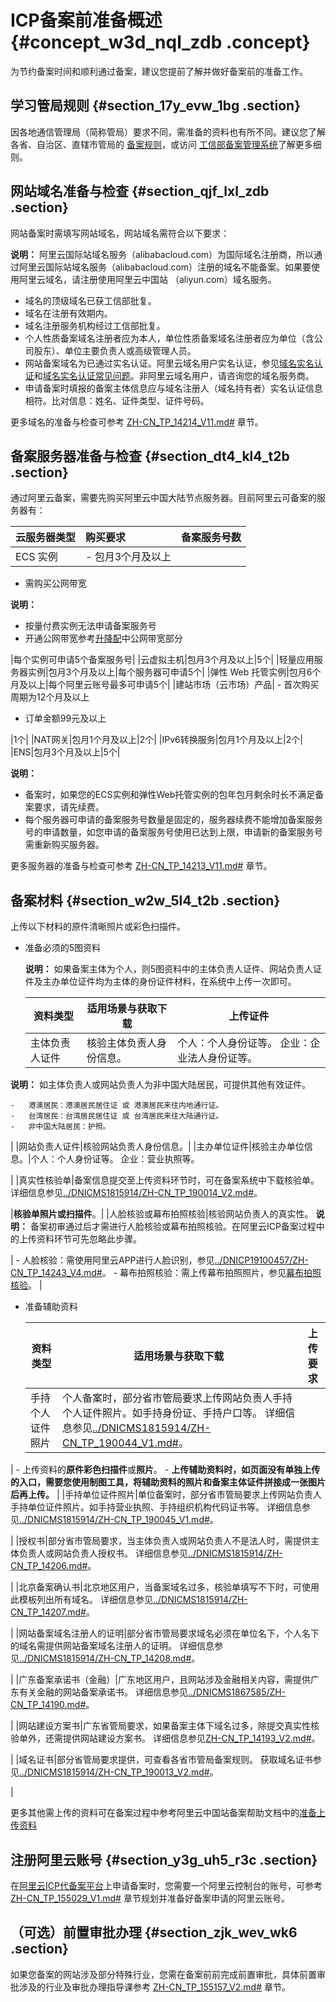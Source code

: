 # ICP备案前准备概述 {#concept_w3d_nql_zdb .concept}

为节约备案时间和顺利通过备案，建议您提前了解并做好备案前的准备工作。

## 学习管局规则 {#section_17y_evw_1bg .section}

因各地通信管理局（简称管局）要求不同，需准备的资料也有所不同。建议您了解各省、自治区、直辖市管局的 [备案规则](https://beian.aliyun.com/?spm=a2c4g.750001.765261.5.GoB9kU#MapDataContainer)，或访问 [工信部备案管理系统](http://www.beian.miit.gov.cn)了解更多细则。

## 网站域名准备与检查 {#section_qjf_lxl_zdb .section}

网站备案时需填写网站域名，网站域名需符合以下要求：

**说明：** 阿里云国际站域名服务（alibabacloud.com）为国际域名注册商，所以通过阿里云国际站域名服务（alibabacloud.com）注册的域名不能备案。如果要使用阿里云域名，请注册使用阿里云中国站 （aliyun.com）域名服务。

-   域名的顶级域名已获工信部批复。
-   域名在注册有效期内。
-   域名注册服务机构经过工信部批复。
-   个人性质备案域名注册者应为本人，单位性质备案域名注册者应为单位（含公司股东）、单位主要负责人或高级管理人员。
-   网站备案域名为已通过实名认证。阿里云域名用户实名认证，参见[域名实名认证](https://help.aliyun.com/document_detail/35881.html)和[域名实名认证常见问题](https://help.aliyun.com/document_detail/41880.html)。非阿里云域名用户，请咨询您的域名服务商。
-   申请备案时填报的备案主体信息应与域名注册人（域名持有者）实名认证信息相符。比对信息：姓名、证件类型、证件号码。

更多域名的准备与检查可参考 [ZH-CN\_TP\_14214\_V11.md\#](intl.zh-CN/ICP备案前准备/网站域名准备与检查.md#) 章节。

## 备案服务器准备与检查 {#section_dt4_kl4_t2b .section}

通过阿里云备案，需要先购买阿里云中国大陆节点服务器。目前阿里云可备案的服务器有：

|云服务器类型|购买要求|备案服务号数|
|:-----|:---|:-----|
|ECS 实例| -   包月3个月及以上
-   需购买公网带宽

 **说明：** 

-   按量付费实例无法申请备案服务号
-   开通公网带宽参考[升降配](https://help.aliyun.com/document_detail/25437.html)中公网带宽部分

 |每个实例可申请5个备案服务号|
|云虚拟主机|包月3个月及以上|5个|
|轻量应用服务器实例|包月3个月及以上|每个服务器可申请5个|
|弹性 Web 托管实例|包月6个月及以上|每个阿里云账号最多可申请5个|
|建站市场（云市场）产品| -   首次购买周期为12个月及以上
-   订单金额99元及以上

 |1个|
|NAT网关|包月1个月及以上|2个|
|IPv6转换服务|包月1个月及以上|2个|
|ENS|包月3个月及以上|5个|

**说明：** 

-   备案时，如果您的ECS实例和弹性Web托管实例的包年包月剩余时长不满足备案要求，请先续费。
-   每个服务器可申请的备案服务号数量是固定的，服务器续费不能增加备案服务号的申请数量，如您申请的备案服务号使用已达到上限，申请新的备案服务号需重新购买服务器。

更多服务器的准备与检查可参考 [ZH-CN\_TP\_14213\_V11.md\#](intl.zh-CN/ICP备案前准备/托管服务器及接入检查/备案服务器（接入信息）准备与检查.md#) 章节。

## 备案材料 {#section_w2w_5l4_t2b .section}

上传以下材料的原件清晰照片或彩色扫描件。

-   准备必须的5图资料

    **说明：** 如果备案主体为个人，则5图资料中的主体负责人证件、网站负责人证件及主办单位证件均为主体的身份证件材料，在系统中上传一次即可。

    |资料类型|适用场景与获取下载|上传证件|
    |----|---------|----|
    |主体负责人证件|核验主体负责人身份信息。|个人：个人身份证等。 企业：企业法人身份证等。

**说明：** 如主体负责人或网站负责人为非中国大陆居民，可提供其他有效证件。

    -   港澳居民：港澳居民居住证 或 港澳居民来往内地通行证。
    -   台湾居民：台湾居民居住证 或 台湾居民来往大陆通行证。
    -   非中国大陆居民：护照。
 |
    |网站负责人证件|核验网站负责人身份信息。|
    |主办单位证件|核验主办单位信息。|个人：个人身份证等。 企业：营业执照等。

 |
    |真实性核验单|备案信息提交至上传资料环节时，可在备案系统中下载核验单。 详细信息参见[../DNICMS1815914/ZH-CN\_TP\_190014\_V2.md\#](../intl.zh-CN/资料下载/核验单.md#)。

 |**核验单照片或扫描件**。|
    |人脸核验或幕布拍照核验|核验网站负责人的真实性。 **说明：** 备案初审通过后才需进行人脸核验或幕布拍照核验。在阿里云ICP备案过程中的上传资料环节可先忽略此步骤。

 |     -   人脸核验：需使用阿里云APP进行人脸识别，参见[../DNICP19100457/ZH-CN\_TP\_14243\_V4.md\#](../intl.zh-CN/ICP备案流程（APP端）/阿里云APP核验操作流程.md#)。
    -   幕布拍照核验：需上传幕布拍照照片，参见[幕布拍照核验](intl.zh-CN/ICP备案流程（PC端）/人脸核验或幕布拍照核验.md#)。
 |

-   准备辅助资料

    |资料类型|适用场景与获取下载|上传要求|
    |----|---------|----|
    |手持个人证件照片|个人备案时，部分省市管局要求上传网站负责人手持个人证件照片。如手持身份证、手持户口等。 详细信息参见[../DNICMS1815914/ZH-CN\_TP\_190044\_V1.md\#](../intl.zh-CN/资料下载/手持个人证件照片.md#)。

 |     -   上传资料的**原件彩色扫描件**或**照片**。
    -   **上传辅助资料时，如页面没有单独上传的入口，需要您使用制图工具，将辅助资料的照片和备案主体证件拼接成一张图片后再上传。**
 |
    |手持单位证件照片|单位备案时，部分省市管局要求上传网站负责人手持单位证件照片。如手持营业执照、手持组织机构代码证书等。 详细信息参见[../DNICMS1815914/ZH-CN\_TP\_190045\_V1.md\#](../intl.zh-CN/资料下载/手持单位证件照片.md#)。

 |
    |授权书|部分省市管局要求，当主体负责人或网站负责人不是法人时，需提供主体负责人或网站负责人授权书。 详细信息参见[../DNICMS1815914/ZH-CN\_TP\_14206.md\#](../intl.zh-CN/资料下载/授权书.md#)。

 |
    |北京备案确认书|北京地区用户，当备案域名过多，核验单填写不下时，可使用此模板列出所有域名。 详细信息参见[../DNICMS1815914/ZH-CN\_TP\_14207.md\#](../intl.zh-CN/资料下载/北京备案确认书.md#)。

 |
    |网站备案域名注册人的证明|部分省市管局要求域名必须在单位名下，个人名下的域名需提供网站备案域名注册人的证明。 详细信息参见[../DNICMS1815914/ZH-CN\_TP\_14208.md\#](../intl.zh-CN/资料下载/有关网站备案域名注册人的证明.md#)。

 |
    |广东备案承诺书（金融）|广东地区用户，且网站涉及金融相关内容，需提供广东有关金融的网站备案承诺书。 详细信息参见[../DNICMS1867585/ZH-CN\_TP\_14190.md\#](../intl.zh-CN/ICP备案前准备/学习管局规则/省市特殊要求/广东备案承诺书（金融）.md#)。

 |
    |网站建设方案书|广东省管局要求，如果备案主体下域名过多，除提交真实性核验单外，还需提供网站建设方案书。 详细信息参见[ZH-CN\_TP\_14193\_V2.md\#](intl.zh-CN/ICP备案前准备/学习管局规则/省市特殊要求/网站建设方案书.md#)。

 |
    |域名证书|部分省管局要求提供，可查看各省市管局备案规则。 获取域名证书参见[../DNICMS1815914/ZH-CN\_TP\_190013\_V2.md\#](../intl.zh-CN/资料下载/域名证书.md#)。

 |


更多其他需上传的资料可在备案过程中参考阿里云中国站备案帮助文档中的[准备上传资料](https://help.aliyun.com/knowledge_detail/36962.html#title-9a9-zj8-a09)

## 注册阿里云账号 {#section_y3g_uh5_r3c .section}

在[阿里云ICP代备案平台](https://beian.aliyun.com/order/index.htm)上申请备案时，您需要一个阿里云控制台的账号，可参考 [ZH-CN\_TP\_155029\_V1.md\#](intl.zh-CN/ICP备案前准备/注册阿里云账号.md#) 章节规划并准备好备案申请的阿里云账号。

## （可选）前置审批办理 {#section_zjk_wev_wk6 .section}

如果您备案的网站涉及部分特殊行业，您需在备案前前完成前置审批，具体前置审批涉及的行业及审批办理指导课参考 [ZH-CN\_TP\_155157\_V2.md\#](intl.zh-CN/ICP备案前准备/前置审批.md#) 章节。


